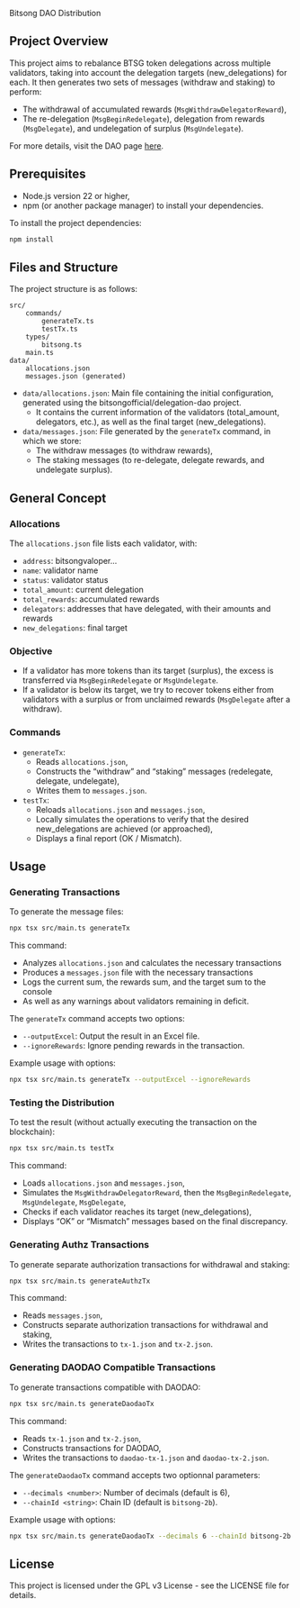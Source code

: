 Bitsong DAO Distribution

## Project Overview

This project aims to rebalance BTSG token delegations across multiple validators, taking into account the delegation targets (new_delegations) for each. It then generates two sets of messages (withdraw and staking) to perform:

- The withdrawal of accumulated rewards (`MsgWithdrawDelegatorReward`),
- The re-delegation (`MsgBeginRedelegate`), delegation from rewards (`MsgDelegate`), and undelegation of surplus (`MsgUndelegate`).

For more details, visit the DAO page [here](https://daodao.zone/dao/bitsong1qfwdjcmxgjr9jwa2grhf7pce87afx57j2664tvhh29j7r68a9tgqj9kuf3/home).

## Prerequisites

- Node.js version 22 or higher,
- npm (or another package manager) to install your dependencies.

To install the project dependencies:

```bash
npm install
```

## Files and Structure

The project structure is as follows:

```
src/
	commands/
		generateTx.ts
		testTx.ts
	types/
		bitsong.ts
	main.ts
data/
	allocations.json
	messages.json (generated)
```

- `data/allocations.json`: Main file containing the initial configuration, generated using the bitsongofficial/delegation-dao project.
	- It contains the current information of the validators (total_amount, delegators, etc.), as well as the final target (new_delegations).
- `data/messages.json`: File generated by the `generateTx` command, in which we store:
	- The withdraw messages (to withdraw rewards),
	- The staking messages (to re-delegate, delegate rewards, and undelegate surplus).

## General Concept

### Allocations

The `allocations.json` file lists each validator, with:

- `address`: bitsongvaloper...
- `name`: validator name
- `status`: validator status
- `total_amount`: current delegation
- `total_rewards`: accumulated rewards
- `delegators`: addresses that have delegated, with their amounts and rewards
- `new_delegations`: final target

### Objective

- If a validator has more tokens than its target (surplus), the excess is transferred via `MsgBeginRedelegate` or `MsgUndelegate`.
- If a validator is below its target, we try to recover tokens either from validators with a surplus or from unclaimed rewards (`MsgDelegate` after a withdraw).

### Commands

- `generateTx`:
	- Reads `allocations.json`,
	- Constructs the “withdraw” and “staking” messages (redelegate, delegate, undelegate),
	- Writes them to `messages.json`.
- `testTx`:
	- Reloads `allocations.json` and `messages.json`,
	- Locally simulates the operations to verify that the desired new_delegations are achieved (or approached),
	- Displays a final report (OK / Mismatch).

## Usage

### Generating Transactions

To generate the message files:

```bash
npx tsx src/main.ts generateTx
```

This command:

- Analyzes `allocations.json` and calculates the necessary transactions
- Produces a `messages.json` file with the necessary transactions
- Logs the current sum, the rewards sum, and the target sum to the console
- As well as any warnings about validators remaining in deficit.

The `generateTx` command accepts two options:

- `--outputExcel`: Output the result in an Excel file.
- `--ignoreRewards`: Ignore pending rewards in the transaction.

Example usage with options:

```bash
npx tsx src/main.ts generateTx --outputExcel --ignoreRewards
```

### Testing the Distribution

To test the result (without actually executing the transaction on the blockchain):

```bash
npx tsx src/main.ts testTx
```

This command:

- Loads `allocations.json` and `messages.json`,
- Simulates the `MsgWithdrawDelegatorReward`, then the `MsgBeginRedelegate`, `MsgUndelegate`, `MsgDelegate`,
- Checks if each validator reaches its target (new_delegations),
- Displays “OK” or “Mismatch” messages based on the final discrepancy.

### Generating Authz Transactions

To generate separate authorization transactions for withdrawal and staking:

```bash
npx tsx src/main.ts generateAuthzTx
```

This command:

- Reads `messages.json`,
- Constructs separate authorization transactions for withdrawal and staking,
- Writes the transactions to `tx-1.json` and `tx-2.json`.

### Generating DAODAO Compatible Transactions

To generate transactions compatible with DAODAO:

```bash
npx tsx src/main.ts generateDaodaoTx
```

This command:

- Reads `tx-1.json` and `tx-2.json`,
- Constructs transactions for DAODAO,
- Writes the transactions to `daodao-tx-1.json` and `daodao-tx-2.json`.

The `generateDaodaoTx` command accepts two optionnal parameters:

- `--decimals <number>`: Number of decimals (default is 6),
- `--chainId <string>`: Chain ID (default is `bitsong-2b`).

Example usage with options:

```bash
npx tsx src/main.ts generateDaodaoTx --decimals 6 --chainId bitsong-2b
```

## License

This project is licensed under the GPL v3 License - see the LICENSE file for details.
